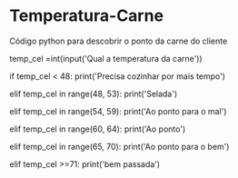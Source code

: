 # Temperatura-Carne
Código python para descobrir o ponto da carne do cliente

temp_cel =int(input('Qual a temperatura da carne'))

if temp_cel < 48:
  print('Precisa cozinhar por mais tempo')

elif temp_cel in range(48, 53):
  print('Selada')

elif temp_cel in range(54, 59):
    print('Ao ponto para o mal')

elif temp_cel in range(60, 64):
   print('Ao ponto')

elif temp_cel in range(65, 70):
    print('Ao ponto para o bem')

elif temp_cel >=71:
    print('bem passada')
